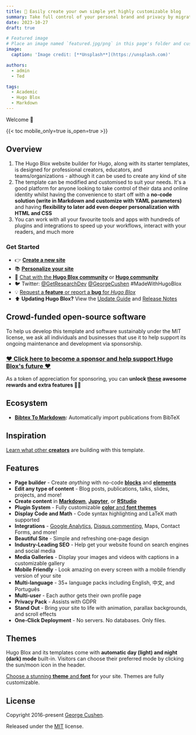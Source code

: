 ```yaml
---
title: 🎉 Easily create your own simple yet highly customizable blog
summary: Take full control of your personal brand and privacy by migrating away from the big tech platforms!
date: 2023-10-27
draft: true

# Featured image
# Place an image named `featured.jpg/png` in this page's folder and customize its options here.
image:
  caption: 'Image credit: [**Unsplash**](https://unsplash.com)'

authors:
  - admin
  - Ted

tags:
  - Academic
  - Hugo Blox
  - Markdown
---
```


Welcome 👋

{{< toc mobile_only=true is_open=true >}}

## Overview

1. The Hugo Blox website builder for Hugo, along with its starter templates, is designed for professional creators, educators, and teams/organizations - although it can be used to create any kind of site
2. The template can be modified and customised to suit your needs. It's a good platform for anyone looking to take control of their data and online identity whilst having the convenience to start off with a **no-code solution (write in Markdown and customize with YAML parameters)** and having **flexibility to later add even deeper personalization with HTML and CSS**
3. You can work with all your favourite tools and apps with hundreds of plugins and integrations to speed up your workflows, interact with your readers, and much more

[//]: # '[![The template is mobile first with a responsive design to ensure that your site looks stunning on every device.](https://raw.githubusercontent.com/HugoBlox/hugo-blox-builder/main/starters/academic-cv/preview.png)](https://hugoblox.com)'

### Get Started

- 👉 [**Create a new site**](https://hugoblox.com/templates/)
- 📚 [**Personalize your site**](https://docs.hugoblox.com/)
- 💬 [Chat with the **Hugo Blox community**](https://discord.gg/z8wNYzb) or [**Hugo community**](https://discourse.gohugo.io)
- 🐦 Twitter: [@GetResearchDev](https://twitter.com/GetResearchDev) [@GeorgeCushen](https://twitter.com/GeorgeCushen) #MadeWithHugoBlox
- 💡 [Request a **feature** or report a **bug** for _Hugo Blox_](https://github.com/HugoBlox/hugo-blox-builder/issues)
- ⬆️ **Updating Hugo Blox?** View the [Update Guide](https://docs.hugoblox.com/reference/update/) and [Release Notes](https://github.com/HugoBlox/hugo-blox-builder/releases)

## Crowd-funded open-source software

To help us develop this template and software sustainably under the MIT license, we ask all individuals and businesses that use it to help support its ongoing maintenance and development via sponsorship.

### [❤️ Click here to become a sponsor and help support Hugo Blox's future ❤️](https://hugoblox.com/sponsor/)

As a token of appreciation for sponsoring, you can **unlock [these](https://hugoblox.com/sponsor/) awesome rewards and extra features 🦄✨**

## Ecosystem

- **[Bibtex To Markdown](https://github.com/GetRD/academic-file-converter):** Automatically import publications from BibTeX

## Inspiration

[Learn what other **creators**](https://hugoblox.com/creators/) are building with this template.

## Features

- **Page builder** - Create _anything_ with no-code [**blocks**](https://hugoblox.com/blocks/) and [**elements**](https://docs.hugoblox.com/reference/markdown/)
- **Edit any type of content** - Blog posts, publications, talks, slides, projects, and more!
- **Create content** in [**Markdown**](https://docs.hugoblox.com/reference/markdown/), [**Jupyter**](https://docs.hugoblox.com/getting-started/cms/), or [**RStudio**](https://docs.hugoblox.com/getting-started/cms/)
- **Plugin System** - Fully customizable [**color** and **font themes**](https://docs.hugoblox.com/getting-started/customize/)
- **Display Code and Math** - Code syntax highlighting and LaTeX math supported
- **Integrations** - [Google Analytics](https://analytics.google.com), [Disqus commenting](https://disqus.com), Maps, Contact Forms, and more!
- **Beautiful Site** - Simple and refreshing one-page design
- **Industry-Leading SEO** - Help get your website found on search engines and social media
- **Media Galleries** - Display your images and videos with captions in a customizable gallery
- **Mobile Friendly** - Look amazing on every screen with a mobile friendly version of your site
- **Multi-language** - 35+ language packs including English, 中文, and Português
- **Multi-user** - Each author gets their own profile page
- **Privacy Pack** - Assists with GDPR
- **Stand Out** - Bring your site to life with animation, parallax backgrounds, and scroll effects
- **One-Click Deployment** - No servers. No databases. Only files.

## Themes

Hugo Blox and its templates come with **automatic day (light) and night (dark) mode** built-in. Visitors can choose their preferred mode by clicking the sun/moon icon in the header.

[Choose a stunning **theme** and **font**](https://docs.hugoblox.com/getting-started/customize/) for your site. Themes are fully customizable.

## License

Copyright 2016-present [George Cushen](https://georgecushen.com).

Released under the [MIT](https://github.com/HugoBlox/hugo-blox-builder/blob/main/LICENSE.md) license.
